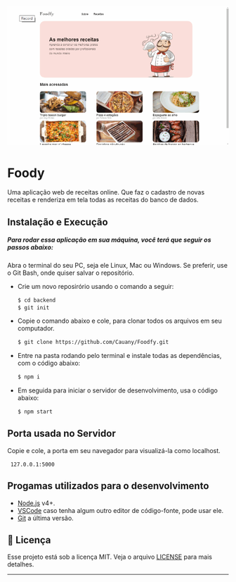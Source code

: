 <h1 align="center">
    <img alt="Foodfy Gif" src="/Backend/public/assets/Foodfy.gif" width="600px" />
</h1>

# Foody

Uma aplicação web de receitas online. Que faz o cadastro de novas receitas e renderiza em tela todas as receitas do banco de dados. 

## Instalação e Execução

##### Para rodar essa aplicação em sua máquina, você terá que seguir os passos abaixo:

Abra o terminal do seu PC, seja ele Linux, Mac ou Windows. Se preferir, use o Git Bash, onde quiser salvar o repositório.

-  Crie um novo reposirório  usando o comando a seguir:
    ```sh
    $ cd backend
    $ git init
    ```
- Copie o comando abaixo e cole, para clonar todos os arquivos em seu computador.
    ```sh
    $ git clone https://github.com/Cauany/Foodfy.git
    ```
- Entre na pasta rodando pelo terminal e instale todas as dependências, com o código abaixo:
    ```sh
    $ npm i
    ```
- Em seguida para iniciar o servidor de desenvolvimento, usa o código abaixo:
    ```sh
    $ npm start
    ```

## Porta usada no Servidor
Copie e cole, a porta em seu navegador para visualizá-la como localhost.

     127.0.0.1:5000
    
## Progamas utilizados para o desenvolvimento

- [Node.js](https://nodejs.org/) v4+.
- [VSCode](https://code.visualstudio.com/) caso tenha algum outro editor de código-fonte, pode usar ele.
- [Git](https://git-scm.com/) a última versão.

## :memo: Licença

Esse projeto está sob a licença MIT. Veja o arquivo [LICENSE](/LICENSE) para mais detalhes.

---
